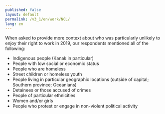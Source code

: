 ```yaml
---
published: false
layout: default
permalink: /v3_1/en/work/NCL/
lang: en
---
```

When asked to provide more context about who was particularly unlikely to enjoy their right to work in 2019, our respondents mentioned all of the following:

-	Indigenous people (Kanak in particular)
-	People with low social or economic status
-	People who are homeless
-	Street children or homeless youth
-	People living in particular geographic locations (outside of capital; Southern province; Oceanians)
-	Detainees or those accused of crimes
-	People of particular ethnicities
-	Women and/or girls
-	People who protest or engage in non-violent political activity

